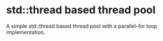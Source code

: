 # std::thread based thread pool
A simple std::thread based thread pool with a parallel-for loop implementation.
